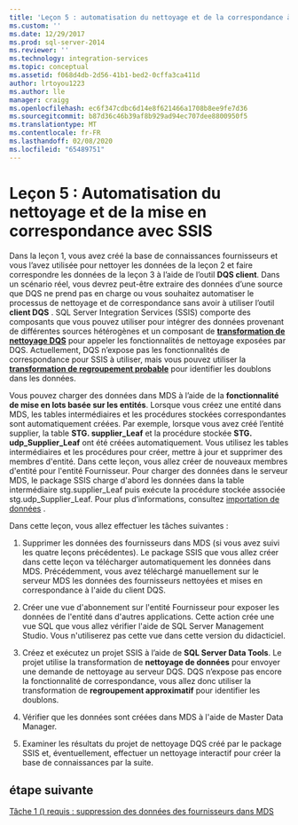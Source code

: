 ```yaml
---
title: 'Leçon 5 : automatisation du nettoyage et de la correspondance à l’aide de SSIS | Microsoft Docs'
ms.custom: ''
ms.date: 12/29/2017
ms.prod: sql-server-2014
ms.reviewer: ''
ms.technology: integration-services
ms.topic: conceptual
ms.assetid: f068d4db-2d56-41b1-bed2-0cffa3ca411d
author: lrtoyou1223
ms.author: lle
manager: craigg
ms.openlocfilehash: ec6f347cdbc6d14e8f621466a1708b8ee9fe7d36
ms.sourcegitcommit: b87d36c46b39af8b929ad94ec707dee8800950f5
ms.translationtype: MT
ms.contentlocale: fr-FR
ms.lasthandoff: 02/08/2020
ms.locfileid: "65489751"
---
```

# <a name="lesson-5-automating-the-cleansing-and-matching-using-ssis"></a>Leçon 5 : Automatisation du nettoyage et de la mise en correspondance avec SSIS
  Dans la leçon 1, vous avez créé la base de connaissances fournisseurs et vous l’avez utilisée pour nettoyer les données de la leçon 2 et faire correspondre les données de la leçon 3 à l’aide de l’outil **DQS client**. Dans un scénario réel, vous devrez peut-être extraire des données d’une source que DQS ne prend pas en charge ou vous souhaitez automatiser le processus de nettoyage et de correspondance sans avoir à utiliser l’outil **client DQS** . SQL Server Integration Services (SSIS) comporte des composants que vous pouvez utiliser pour intégrer des données provenant de différentes sources hétérogènes et un composant de **[transformation de nettoyage DQS](https://msdn.microsoft.com/library/ee677619.aspx)** pour appeler les fonctionnalités de nettoyage exposées par DQS. Actuellement, DQS n’expose pas les fonctionnalités de correspondance pour SSIS à utiliser, mais vous pouvez utiliser la **[transformation de regroupement probable](../integration-services/data-flow/transformations/fuzzy-grouping-transformation.md)** pour identifier les doublons dans les données.  
  
 Vous pouvez charger des données dans MDS à l’aide de la **fonctionnalité de mise en lots basée sur les entités**. Lorsque vous créez une entité dans MDS, les tables intermédiaires et les procédures stockées correspondantes sont automatiquement créées. Par exemple, lorsque vous avez créé l’entité supplier, la table **STG. supplier_Leaf** et la procédure stockée **STG. udp_Supplier_Leaf** ont été créées automatiquement. Vous utilisez les tables intermédiaires et les procédures pour créer, mettre à jour et supprimer des membres d'entité. Dans cette leçon, vous allez créer de nouveaux membres d'entité pour l'entité Fournisseur. Pour charger des données dans le serveur MDS, le package SSIS charge d'abord les données dans la table intermédiaire stg.supplier_Leaf puis exécute la procédure stockée associée stg.udp_Supplier_Leaf. Pour plus d’informations, consultez [importation de données](../master-data-services/overview-importing-data-from-tables-master-data-services.md) .  
  
 Dans cette leçon, vous allez effectuer les tâches suivantes :  
  
1.  Supprimer les données des fournisseurs dans MDS (si vous avez suivi les quatre leçons précédentes). Le package SSIS que vous allez créer dans cette leçon va télécharger automatiquement les données dans MDS. Précédemment, vous avez téléchargé manuellement sur le serveur MDS les données des fournisseurs nettoyées et mises en correspondance à l'aide du client DQS.  
  
2.  Créer une vue d'abonnement sur l'entité Fournisseur pour exposer les données de l'entité dans d'autres applications. Cette action crée une vue SQL que vous allez vérifier l'aide de SQL Server Management Studio. Vous n'utiliserez pas cette vue dans cette version du didacticiel.  
  
3.  Créez et exécutez un projet SSIS à l’aide de **SQL Server Data Tools**. Le projet utilise la transformation de **nettoyage de données** pour envoyer une demande de nettoyage au serveur DQS. DQS n’expose pas encore la fonctionnalité de correspondance, vous allez donc utiliser la transformation de **regroupement approximatif** pour identifier les doublons.  
  
4.  Vérifier que les données sont créées dans MDS à l'aide de Master Data Manager.  
  
5.  Examiner les résultats du projet de nettoyage DQS créé par le package SSIS et, éventuellement, effectuer un nettoyage interactif pour créer la base de connaissances par la suite.  
  
## <a name="next-step"></a>étape suivante  
 [Tâche 1 &#40;&#41; requis : suppression des données des fournisseurs dans MDS](../../2014/tutorials/task-1-prerequisite-removing-supplier-data-in-mds.md)  
  
  
